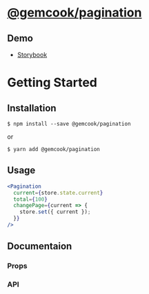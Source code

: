 # [@gemcook/pagination](https://pagination.storybook.gemcook.com)

## Demo

* [Storybook](https://modal.storybook.gemcook.com)

# Getting Started

## Installation

```shell
$ npm install --save @gemcook/pagination
```

or

```shell
$ yarn add @gemcook/pagination
```

## Usage

```jsx
<Pagination
  current={store.state.current}
  total={100}
  changePage={current => {
    store.set({ current });
  }}
/>
```

## Documentaion

### Props

### API
